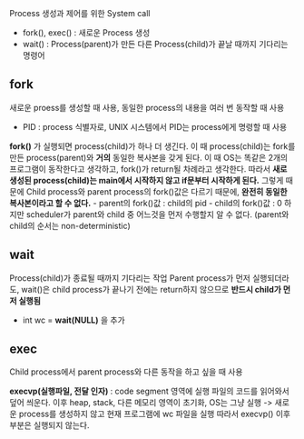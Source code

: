 Process 생성과 제어를 위한 System call
- fork(), exec() : 새로운 Process 생성
- wait() : Process(parent)가 만든 다른 Process(child)가 끝날 때까지 기다리는 명령어

## fork
새로운 proess를 생성할 때 사용, 동일한 process의 내용을 여러 번 동작할 때 사용
- PID : process 식별자로, UNIX 시스템에서 PID는 process에게 명령할 때 사용

**fork()** 가 실행되면 process(child)가 하나 더 생긴다. 이 때 process(child)는 fork를 만든 process(parent)와 **거의** 동일한 복사본을 갖게 된다.
이 때 OS는 똑같은 2개의 프로그램이 동작한다고 생각하고, fork()가 return될 차례라고 생각한다. 
따라서 **새로 생성된 process(child)는 main에서 시작하지 않고 if문부터 시작하게 된다.**
그렇게 때문에 Child process와 parent process의 fork()값은 다르기 때문에, **완전히 동일한 복사본이라고 할 수 없다.**
    -  parent의 fork()값 : child의 pid
    -  child의 fork()값 : 0
하지만 scheduler가 parent와 child 중 어느것을 먼저 수행할지 알 수 없다. (parent와 child의 순서는 non-deterministic)


## wait
Process(child)가 종료될 때까지 기다리는 작업
Parent process가 먼저 실행되더라도, wait()은 child process가 끝나기 전에는 return하지 않으므로 **반드시 child가 먼저 실행됨**
- int wc = **wait(NULL)** 을 추가


## exec
Child process에서 parent process와 다른 동작을 하고 싶을 때 사용

**execvp(실행파일, 전달 인자)** : code segment 영역에 실행 파일의 코드를 읽어와서 덮어 씌운다. 
이후 heap, stack, 다른 메모리 영역이 초기화, OS는 그냥 실행
-> 새로운 process를 생성하지 않고 현재 프로그램에 wc 파일을 실행 
따라서 execvp() 이후 부분은 실행되지 않는다.
